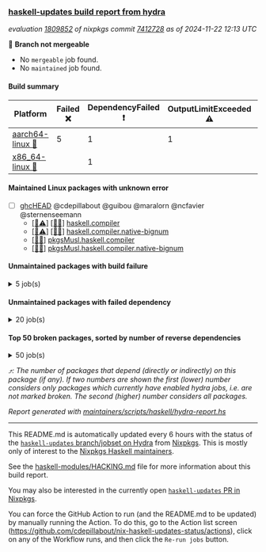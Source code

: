 ### [haskell-updates build report from hydra](https://hydra.nixos.org/jobset/nixpkgs/haskell-updates)
*evaluation [1809852](https://hydra.nixos.org/eval/1809852) of nixpkgs commit [7412728](https://github.com/NixOS/nixpkgs/commits/7412728de8e766ffc3cc5918420a04d697be092b) as of 2024-11-22 12:13 UTC*

🔴 **Branch not mergeable**
  * No `mergeable` job found.
  * No `maintained` job found.

#### Build summary

 | Platform | Failed ❌ | DependencyFailed ❗ | OutputLimitExceeded ⚠️ | Canceled 🚫 | Success ✅ | 
 | --- | --- | --- | --- | --- | --- | 
 | [aarch64-linux 📱](https://hydra.nixos.org/eval/1809852?filter=.aarch64-linux) | 5 | 1 | 1 | 3493 | 3143 | 
 | [x86_64-linux 🐧](https://hydra.nixos.org/eval/1809852?filter=.x86_64-linux) |  | 1 |  | 3480 | 3194 | 
#### Maintained Linux packages with unknown error
- [ ] [ghcHEAD](https://hydra.nixos.org/eval/1809852?filter=ghcHEAD) @cdepillabout @guibou @maralorn @ncfavier @sternenseemann
  - [[📱⚠️]](https://hydra.nixos.org/build/276962185) [[🐧✅]](https://hydra.nixos.org/build/276962206) [haskell.compiler](https://hydra.nixos.org/eval/1809852?filter=haskell.compiler.ghcHEAD)
  - [[📱⚠️]](https://hydra.nixos.org/build/276962163) [[🐧✅]](https://hydra.nixos.org/build/276962191) [haskell.compiler.native-bignum](https://hydra.nixos.org/eval/1809852?filter=haskell.compiler.native-bignum.ghcHEAD)
  -  [[🐧✅]](https://hydra.nixos.org/build/276962215) [pkgsMusl.haskell.compiler](https://hydra.nixos.org/eval/1809852?filter=pkgsMusl.haskell.compiler.ghcHEAD)
  -  [[🐧✅]](https://hydra.nixos.org/build/276962202) [pkgsMusl.haskell.compiler.native-bignum](https://hydra.nixos.org/eval/1809852?filter=pkgsMusl.haskell.compiler.native-bignum.ghcHEAD)
#### Unmaintained packages with build failure
<details><summary>5 job(s) </summary>

- [ ] [[📱❌]](https://hydra.nixos.org/build/276375326) [[🐧✅]](https://hydra.nixos.org/build/276372740) [haskellPackages.freetype2](https://hydra.nixos.org/eval/1809852?filter=haskellPackages.freetype2)  ⤴️ 0 | 12
- [ ] [[📱❌]](https://hydra.nixos.org/build/276375836) [[🐧✅]](https://hydra.nixos.org/build/276368723) [haskellPackages.GOST34112012-Hash](https://hydra.nixos.org/eval/1809852?filter=haskellPackages.GOST34112012-Hash) 
- [ ] [[📱❌]](https://hydra.nixos.org/build/276376587) [[🐧✅]](https://hydra.nixos.org/build/276376354) [haskellPackages.HsASA](https://hydra.nixos.org/eval/1809852?filter=haskellPackages.HsASA) 
- [ ] [[📱❌]](https://hydra.nixos.org/build/276370346) [[🐧✅]](https://hydra.nixos.org/build/276374156) [haskellPackages.tasty-papi](https://hydra.nixos.org/eval/1809852?filter=haskellPackages.tasty-papi) 
- [ ] [[📱❌]](https://hydra.nixos.org/build/277777708) [[🐧🚫]](https://hydra.nixos.org/build/277776033) [haskellPackages.twobitreader](https://hydra.nixos.org/eval/1809852?filter=haskellPackages.twobitreader) 
</details>

#### Unmaintained packages with failed dependency
<details><summary>20 job(s) </summary>

- [ ] [Cabal_3_14_0_0](https://hydra.nixos.org/eval/1809852?filter=Cabal_3_14_0_0) 
  - [[📱✅]](https://hydra.nixos.org/build/276962198) [[🐧✅]](https://hydra.nixos.org/build/276962162) [haskell.packages.ghc8107](https://hydra.nixos.org/eval/1809852?filter=haskell.packages.ghc8107.Cabal_3_14_0_0)
  - [[📱✅]](https://hydra.nixos.org/build/276962184) [[🐧✅]](https://hydra.nixos.org/build/276962193) [haskell.packages.ghc902](https://hydra.nixos.org/eval/1809852?filter=haskell.packages.ghc902.Cabal_3_14_0_0)
  - [[📱✅]](https://hydra.nixos.org/build/276962210) [[🐧✅]](https://hydra.nixos.org/build/276962204) [haskell.packages.ghc9101](https://hydra.nixos.org/eval/1809852?filter=haskell.packages.ghc9101.Cabal_3_14_0_0)
  - [[📱✅]](https://hydra.nixos.org/build/276962155) [[🐧✅]](https://hydra.nixos.org/build/276962212) [haskell.packages.ghc925](https://hydra.nixos.org/eval/1809852?filter=haskell.packages.ghc925.Cabal_3_14_0_0)
  - [[📱✅]](https://hydra.nixos.org/build/276962177) [[🐧✅]](https://hydra.nixos.org/build/276962197) [haskell.packages.ghc926](https://hydra.nixos.org/eval/1809852?filter=haskell.packages.ghc926.Cabal_3_14_0_0)
  - [[📱✅]](https://hydra.nixos.org/build/276962158) [[🐧✅]](https://hydra.nixos.org/build/276962168) [haskell.packages.ghc927](https://hydra.nixos.org/eval/1809852?filter=haskell.packages.ghc927.Cabal_3_14_0_0)
  - [[📱✅]](https://hydra.nixos.org/build/276962214) [[🐧✅]](https://hydra.nixos.org/build/276962166) [haskell.packages.ghc928](https://hydra.nixos.org/eval/1809852?filter=haskell.packages.ghc928.Cabal_3_14_0_0)
  - [[📱❗]](https://hydra.nixos.org/build/276962169) [[🐧❗]](https://hydra.nixos.org/build/276962186) [haskell.packages.ghc945](https://hydra.nixos.org/eval/1809852?filter=haskell.packages.ghc945.Cabal_3_14_0_0)
  - [[📱❗]](https://hydra.nixos.org/build/276962201) [[🐧❗]](https://hydra.nixos.org/build/276962165) [haskell.packages.ghc946](https://hydra.nixos.org/eval/1809852?filter=haskell.packages.ghc946.Cabal_3_14_0_0)
  - [[📱✅]](https://hydra.nixos.org/build/276962159) [[🐧✅]](https://hydra.nixos.org/build/276962179) [haskell.packages.ghc947](https://hydra.nixos.org/eval/1809852?filter=haskell.packages.ghc947.Cabal_3_14_0_0)
  - [[📱✅]](https://hydra.nixos.org/build/276962195) [[🐧✅]](https://hydra.nixos.org/build/276962183) [haskell.packages.ghc948](https://hydra.nixos.org/eval/1809852?filter=haskell.packages.ghc948.Cabal_3_14_0_0)
  - [[📱✅]](https://hydra.nixos.org/build/276962196) [[🐧✅]](https://hydra.nixos.org/build/276962182) [haskell.packages.ghc963](https://hydra.nixos.org/eval/1809852?filter=haskell.packages.ghc963.Cabal_3_14_0_0)
  - [[📱✅]](https://hydra.nixos.org/build/276962209) [[🐧✅]](https://hydra.nixos.org/build/276962180) [haskell.packages.ghc964](https://hydra.nixos.org/eval/1809852?filter=haskell.packages.ghc964.Cabal_3_14_0_0)
  - [[📱✅]](https://hydra.nixos.org/build/276962167) [[🐧✅]](https://hydra.nixos.org/build/276962171) [haskell.packages.ghc965](https://hydra.nixos.org/eval/1809852?filter=haskell.packages.ghc965.Cabal_3_14_0_0)
  - [[📱✅]](https://hydra.nixos.org/build/276962181) [[🐧✅]](https://hydra.nixos.org/build/276962211) [haskell.packages.ghc966](https://hydra.nixos.org/eval/1809852?filter=haskell.packages.ghc966.Cabal_3_14_0_0)
  - [[📱✅]](https://hydra.nixos.org/build/276962207) [[🐧✅]](https://hydra.nixos.org/build/276962176) [haskell.packages.ghc981](https://hydra.nixos.org/eval/1809852?filter=haskell.packages.ghc981.Cabal_3_14_0_0)
  - [[📱✅]](https://hydra.nixos.org/build/276962178) [[🐧✅]](https://hydra.nixos.org/build/276962154) [haskell.packages.ghc982](https://hydra.nixos.org/eval/1809852?filter=haskell.packages.ghc982.Cabal_3_14_0_0)
  - [[📱✅]](https://hydra.nixos.org/build/276962175) [[🐧✅]](https://hydra.nixos.org/build/276962213) [haskell.packages.ghc983](https://hydra.nixos.org/eval/1809852?filter=haskell.packages.ghc983.Cabal_3_14_0_0)
  - [[📱✅]](https://hydra.nixos.org/build/276962190) [[🐧✅]](https://hydra.nixos.org/build/276962157) [haskellPackages](https://hydra.nixos.org/eval/1809852?filter=haskellPackages.Cabal_3_14_0_0)
</details>

#### Top 50 broken packages, sorted by number of reverse dependencies
<details><summary>50 job(s) </summary>

[gogol-core](https://packdeps.haskellers.com/reverse/gogol-core) ⤴️ 184  
[haskell98](https://packdeps.haskellers.com/reverse/haskell98) ⤴️ 152  
[failure](https://packdeps.haskellers.com/reverse/failure) ⤴️ 72  
[enumerator](https://packdeps.haskellers.com/reverse/enumerator) ⤴️ 56  
[connection](https://packdeps.haskellers.com/reverse/connection) ⤴️ 53  
[util](https://packdeps.haskellers.com/reverse/util) ⤴️ 49  
[derive](https://packdeps.haskellers.com/reverse/derive) ⤴️ 48  
[web-routes](https://packdeps.haskellers.com/reverse/web-routes) ⤴️ 43  
[accelerate](https://packdeps.haskellers.com/reverse/accelerate) ⤴️ 42  
[syb-with-class](https://packdeps.haskellers.com/reverse/syb-with-class) ⤴️ 42  
[MonadCatchIO-transformers](https://packdeps.haskellers.com/reverse/MonadCatchIO-transformers) ⤴️ 41  
[TypeCompose](https://packdeps.haskellers.com/reverse/TypeCompose) ⤴️ 41  
[PrimitiveArray](https://packdeps.haskellers.com/reverse/PrimitiveArray) ⤴️ 35  
[crypto-random](https://packdeps.haskellers.com/reverse/crypto-random) ⤴️ 35  
[rank1dynamic](https://packdeps.haskellers.com/reverse/rank1dynamic) ⤴️ 33  
[dual](https://packdeps.haskellers.com/reverse/dual) ⤴️ 32  
[hsp](https://packdeps.haskellers.com/reverse/hsp) ⤴️ 32  
[distributed-static](https://packdeps.haskellers.com/reverse/distributed-static) ⤴️ 31  
[language-ecmascript](https://packdeps.haskellers.com/reverse/language-ecmascript) ⤴️ 31  
[distributed-process](https://packdeps.haskellers.com/reverse/distributed-process) ⤴️ 30  
[iteratee](https://packdeps.haskellers.com/reverse/iteratee) ⤴️ 29  
[polysemy-time](https://packdeps.haskellers.com/reverse/polysemy-time) ⤴️ 29  
[composite-base](https://packdeps.haskellers.com/reverse/composite-base) ⤴️ 28  
[polysemy-resume](https://packdeps.haskellers.com/reverse/polysemy-resume) ⤴️ 28  
[polysemy-conc](https://packdeps.haskellers.com/reverse/polysemy-conc) ⤴️ 27  
[regexpr](https://packdeps.haskellers.com/reverse/regexpr) ⤴️ 27  
[crypto-numbers](https://packdeps.haskellers.com/reverse/crypto-numbers) ⤴️ 25  
[either-unwrap](https://packdeps.haskellers.com/reverse/either-unwrap) ⤴️ 25  
[polysemy-log](https://packdeps.haskellers.com/reverse/polysemy-log) ⤴️ 25  
[HList](https://packdeps.haskellers.com/reverse/HList) ⤴️ 24  
[web-routes-th](https://packdeps.haskellers.com/reverse/web-routes-th) ⤴️ 24  
[Crypto](https://packdeps.haskellers.com/reverse/Crypto) ⤴️ 22  
[crypto-pubkey](https://packdeps.haskellers.com/reverse/crypto-pubkey) ⤴️ 22  
[haskelldb](https://packdeps.haskellers.com/reverse/haskelldb) ⤴️ 22  
[wxdirect](https://packdeps.haskellers.com/reverse/wxdirect) ⤴️ 22  
[BiobaseTypes](https://packdeps.haskellers.com/reverse/BiobaseTypes) ⤴️ 21  
[alg](https://packdeps.haskellers.com/reverse/alg) ⤴️ 21  
[mmsyn2](https://packdeps.haskellers.com/reverse/mmsyn2) ⤴️ 21  
[userid](https://packdeps.haskellers.com/reverse/userid) ⤴️ 21  
[wxc](https://packdeps.haskellers.com/reverse/wxc) ⤴️ 21  
[biocore](https://packdeps.haskellers.com/reverse/biocore) ⤴️ 20  
[reform](https://packdeps.haskellers.com/reverse/reform) ⤴️ 20  
[wxcore](https://packdeps.haskellers.com/reverse/wxcore) ⤴️ 20  
[attoparsec-enumerator](https://packdeps.haskellers.com/reverse/attoparsec-enumerator) ⤴️ 19  
[bytestring-show](https://packdeps.haskellers.com/reverse/bytestring-show) ⤴️ 19  
[cprng-aes](https://packdeps.haskellers.com/reverse/cprng-aes) ⤴️ 19  
[fay](https://packdeps.haskellers.com/reverse/fay) ⤴️ 19  
[harp](https://packdeps.haskellers.com/reverse/harp) ⤴️ 19  
[hsx2hs](https://packdeps.haskellers.com/reverse/hsx2hs) ⤴️ 19  
[incipit](https://packdeps.haskellers.com/reverse/incipit) ⤴️ 19  
</details>


*⤴️: The number of packages that depend (directly or indirectly) on this package (if any). If two numbers are shown the first (lower) number considers only packages which currently have enabled hydra jobs, i.e. are not marked broken. The second (higher) number considers all packages.*

*Report generated with [maintainers/scripts/haskell/hydra-report.hs](https://github.com/NixOS/nixpkgs/blob/haskell-updates/maintainers/scripts/haskell/hydra-report.hs)*


----------------------------------------------------------------------

This README.md is automatically updated every 6 hours with the status of the
[`haskell-updates` branch/jobset on Hydra](https://hydra.nixos.org/jobset/nixpkgs/haskell-updates)
from [Nixpkgs](https://github.com/NixOS/nixpkgs).  This is mostly only of
interest to the [Nixpkgs Haskell maintainers](https://github.com/orgs/NixOS/teams/haskell).

See the
[haskell-modules/HACKING.md](https://github.com/NixOS/nixpkgs/blob/haskell-updates/pkgs/development/haskell-modules/HACKING.md)
file for more information about this build report.

You may also be interested in the currently open
[`haskell-updates` PR in Nixpkgs](https://github.com/nixos/nixpkgs/pulls?q=is%3Apr+is%3Aopen+head%3Ahaskell-updates).

You can force the GitHub Action to run (and the README.md to be updated) by
manually running the Action.  To do this, go to the Action list screen
(https://github.com/cdepillabout/nix-haskell-updates-status/actions),
click on any of the Workflow runs, and then click the `Re-run jobs` button.
